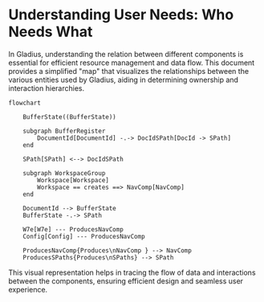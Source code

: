 # Understanding User Needs: Who Needs What

In Gladius, understanding the relation between different components is essential for efficient resource management and data flow. This document provides a simplified "map" that visualizes the relationships between the various entities used by Gladius, aiding in determining ownership and interaction hierarchies.

```mermaid
flowchart

    BufferState((BufferState))
    
    subgraph BufferRegister
        DocumentId[DocumentId] -.-> DocIdSPath[DocId -> SPath]
    end

    SPath[SPath] <--> DocIdSPath

    subgraph WorkspaceGroup
        Workspace[Workspace]
        Workspace == creates ==> NavComp[NavComp]
    end

    DocumentId --> BufferState
    BufferState -.-> SPath

    W7e[W7e] --- ProducesNavComp
    Config[Config] --- ProducesNavComp

    ProducesNavComp{Produces\nNavComp } --> NavComp
    ProducesSPaths{Produces\nSPaths} --> SPath
```

This visual representation helps in tracing the flow of data and interactions between the components, ensuring efficient design and seamless user experience.

